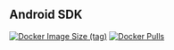 ## Android SDK

[![Docker Image Size (tag)](https://img.shields.io/docker/image-size/crazyuploader/android_sdk/latest)](https://hub.docker.com/r/crazyuploader/android_sdk)
[![Docker Pulls](https://img.shields.io/docker/pulls/crazyuploader/android_sdk)](https://hub.docker.com/r/crazyuploader/android_sdk)
